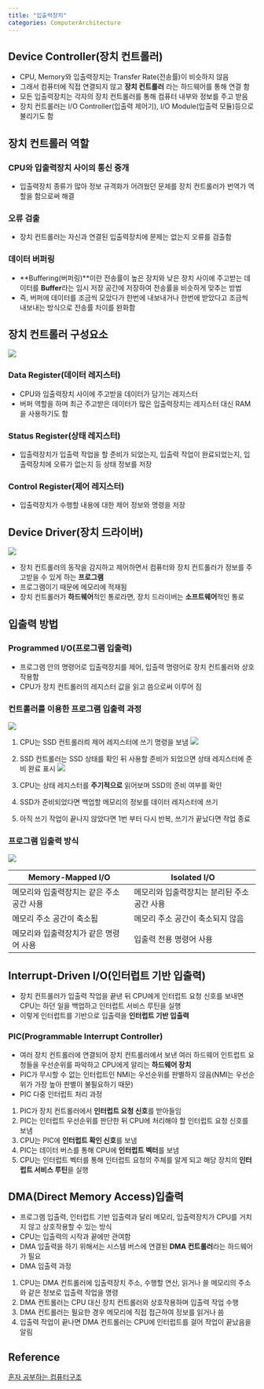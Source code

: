 ```yaml
---
title: "입출력장치"
categories: ComputerArchitecture
---
```

## Device Controller(장치 컨트롤러)
- CPU, Memory와 입출력장치는 Transfer Rate(전송률)이 비슷하지 않음
- 그래서 컴퓨터에 직접 연결되지 않고 **장치 컨트롤러** 라는 하드웨어를 통해 연결 함
- 모든 입출력장치는 각자의 장치 컨트롤러를 통해 컴퓨터 내부와 정보를 주고 받음
- 장치 컨트롤러는 I/O Controller(입출력 제어기), I/O Module(입출력 모듈)등으로 불리기도 함

## 장치 컨트롤러 역할
### CPU와 입출력장치 사이의 통신 중개
- 입출력장치 종류가 많아 정보 규격화가 어려웠던 문제를 장치 컨트롤러가 번역가 역할을 함으로써 해결
### 오류 검출
- 장치 컨트롤러는 자신과 연결된 입출력장치에 문제는 없는지 오류를 검출함
### 데이터 버퍼링
- **Buffering(버퍼링)**이란 전송률이 높은 장치와 낮은 장치 사이에 주고받는 데이터를 **Buffer**라는 임시 저장 공간에 저장하여 전송률을 비슷하게 맞추는 방법
- 즉, 버퍼에 데이터를 조금씩 모았다가 한번에 내보내거나 한번에 받았다고 조금씩 내보내는 방식으로 전송률 차이를 완화함

## 장치 컨트롤러 구성요소
![]({{site.url}}/images/DeviceController.png)
### Data Register(데이터 레지스터)
- CPU와 입출력장치 사이에 주고받을 데이터가 담기는 레지스터
- 버퍼 역할을 하며 최근 주고받은 데이터가 많은 입출력장치는 레지스터 대신 RAM을 사용하기도 함
### Status Register(상태 레지스터)
- 입출력장치가 입출력 작업을 할 준비가 되었는지, 입출력 작업이 완료되었는지, 입출력장치에 오류가 없는지 등 상태 정보를 저장
### Control Register(제어 레지스터)
- 입출력장치가 수행할 내용에 대한 제어 정보와 명령을 저장

## Device Driver(장치 드라이버)
![]({{site.url}}/images/DeviceDriver.png)
- 장치 컨트롤러의 동작을 감지하고 제어하면서 컴퓨터와 장치 컨트롤러가 정보를 주고받을 수 있게 하는 **프로그램**
- 프로그램이기 때문에 메모리에 적재됨
- 장치 컨트롤러가 **하드웨어**적인 통로라면, 장치 드라이버는 **소프트웨어**적인 통로

## 입출력 방법
### Programmed I/O(프로그램 입출력)
- 프로그램 안의 명령어로 입출력장치를 제어, 입출력 명령어로 장치 컨트롤러와 상호작용함
- CPU가 장치 컨트롤러의 레지스터 값을 읽고 씀으로써 이루어 짐

### 컨트롤러를 이용한 프로그램 입출력 과정
![]({{site.url}}/images/SSDController1.png) 
1. CPU는 SSD 컨트롤러릐 제어 레지스터에 쓰기 명령을 보냄
![]({{site.url}}/images/SSDController2.png)
2. SSD 컨트롤러는 SSD 상태를 확인 뒤 사용할 준비가 되었으면 상태 레지스터에 준비 완료 표시
![]({{site.url}}/images/SSDController3.png)
3. CPU는 상태 레지스터를 **주기적으로** 읽어보며 SSD의 준비 여부를 확인
4. SSD가 준비되었다면 백업할 메모리의 정보를 데이터 레지스터에 쓰기

5. 아직 쓰기 작업이 끝나지 않았다면 1번 부터 다시 반복, 쓰기가 끝났다면 작업 종료

### 프로그램 입출력 방식
![]({{site.url}}/images/I/OMethod.png)

|Memory-Mapped I/O|Isolated I/O|
|---|---|
|메모리와 입출력장치는 같은 주소 공간 사용|메모리와 입출력장치는 분리된 주소 공간 사용|
|메모리 주소 공간이 축소됨|메모리 주소 공간이 축소되지 않음|
|메모리와 입출력장치가 같은 명령어 사용|입출력 전용 명령어 사용|

## Interrupt-Driven I/O(인터럽트 기반 입출력)
- 장치 컨트롤러가 입출력 작업을 끝낸 뒤 CPU에게 인터럽트 요청 신호를 보내면 CPU는 하던 일을 백업하고 인터럽트 서비스 루틴을 실행
- 이렇게 인터럽트를 기반으로 입출력을 **인터럽트 기반 입출력**
    
### PIC(Programmable Interrupt Controller)
- 여러 장치 컨트롤러에 연결되어 장치 컨트롤러에서 보낸 여러 하드웨어 인트럽트 요청들을 우선순위를 파악하고 CPU에게 알리는 **하드웨어 장치**
- PIC가 무시할 수 없는 인터럽트인 NMI는 우선순위를 판별하지 않음(NMI는 우선순위가 가장 높아 판별이 불필요하기 때문)
- PIC 다중 인터럽트 처리 과정
1. PIC가 장치 컨트롤러에서 **인터럽트 요청 신호**를 받아들임
2. PIC는 인터럽트 우선순위를 판단한 뒤 CPU에 처리해야 할 인터럽트 요청 신호를 보냄
3. CPU는 PIC에 **인터럽트 확인 신호**를 보냄
4. PIC는 데이터 버스를 통해 CPU에 **인터럽트 벡터**를 보냄
5. CPU는 인터럽트 벡터를 통해 인터럽트 요청의 주체를 알게 되고 해당 장치의 **인터럽트 서비스 루틴**을 실행

## DMA(Direct Memory Access)입출력
- 프로그램 입출력, 인터럽트 기반 입출력과 달리 메모리, 입출력장치가 CPU를 거치지 않고 상호작용할 수 있는 방식
- CPU는 입출력의 시작과 끝에만 관여함
- DMA 입출력을 하기 위해서는 시스템 버스에 연결된 **DMA 컨트롤러**라는 하드웨어가 필요
- DMA 입출력 과정
1. CPU는 DMA 컨트롤러에 입출력장치 주소, 수행할 연산, 읽거나 쓸 메모리의 주소와 같은 정보로 입출력 작업을 명령
2. DMA 컨트롤러는 CPU 대신 장치 컨트롤러와 상호작용하며 입출력 작업 수행
3. DMA 컨트롤러는 필요한 경우 메모리에 직접 접근하여 정보를 읽거나 씀
4. 입출력 작업이 끝나면 DMA 컨트롤러는 CPU에 인터럽트를 걸어 작업이 끝났음을 알림

## Reference
[혼자 공부하는 컴퓨터구조]()
